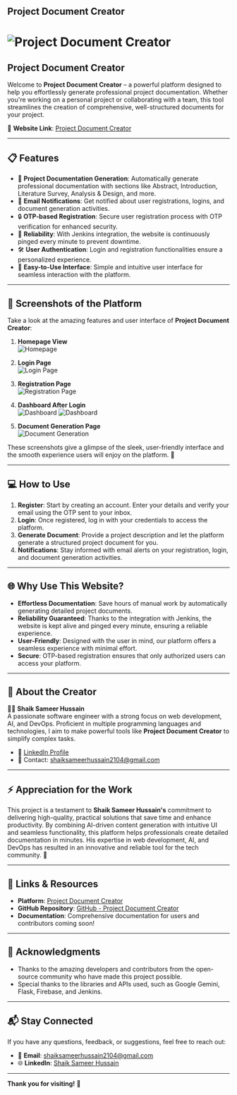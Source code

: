 ## **Project Document Creator**

# ![Project Document Creator](static/images/success.jpeg)

## **Project Document Creator**

Welcome to **Project Document Creator** – a powerful platform designed to help you effortlessly generate professional project documentation. Whether you're working on a personal project or collaborating with a team, this tool streamlines the creation of comprehensive, well-structured documents for your project.

📍 **Website Link**: [Project Document Creator](https://project-document-creator.onrender.com)

---

## 📋 **Features**

- 📝 **Project Documentation Generation**: Automatically generate professional documentation with sections like Abstract, Introduction, Literature Survey, Analysis & Design, and more.
- 📧 **Email Notifications**: Get notified about user registrations, logins, and document generation activities.
- 🔒 **OTP-based Registration**: Secure user registration process with OTP verification for enhanced security.
- 🚀 **Reliability**: With Jenkins integration, the website is continuously pinged every minute to prevent downtime.
- 🛠 **User Authentication**: Login and registration functionalities ensure a personalized experience.
- 📄 **Easy-to-Use Interface**: Simple and intuitive user interface for seamless interaction with the platform.

---

## 📸 **Screenshots of the Platform**

Take a look at the amazing features and user interface of **Project Document Creator**:

1. **Homepage View**  
   ![Homepage](static/images/image.png)
   
2. **Login Page**  
   ![Login Page](static/images/Screenshot%202025-01-16%20231139.png)
   

3. **Registration Page**  
   ![Registration Page](static/images/Screenshot%202025-01-16%20231006.png)
   

4. **Dashboard After Login**  
   ![Dashboard](static/images/image.png)
   ![Dashboard](static/images/Screenshot%202025-01-16%20231302.png)
   

5. **Document Generation Page**  
   ![Document Generation](static/images/Screenshot%202025-01-16%20231708.png)
   


These screenshots give a glimpse of the sleek, user-friendly interface and the smooth experience users will enjoy on the platform. 🚀

---

## 💻 **How to Use**

1. **Register**: Start by creating an account. Enter your details and verify your email using the OTP sent to your inbox.
2. **Login**: Once registered, log in with your credentials to access the platform.
3. **Generate Document**: Provide a project description and let the platform generate a structured project document for you.
4. **Notifications**: Stay informed with email alerts on your registration, login, and document generation activities.

---

## 🌐 **Why Use This Website?**

- **Effortless Documentation**: Save hours of manual work by automatically generating detailed project documents.
- **Reliability Guaranteed**: Thanks to the integration with Jenkins, the website is kept alive and pinged every minute, ensuring a reliable experience.
- **User-Friendly**: Designed with the user in mind, our platform offers a seamless experience with minimal effort.
- **Secure**: OTP-based registration ensures that only authorized users can access your platform.

---

## 🌟 **About the Creator**

👨‍💻 **Shaik Sameer Hussain**  
A passionate software engineer with a strong focus on web development, AI, and DevOps. Proficient in multiple programming languages and technologies, I aim to make powerful tools like **Project Document Creator** to simplify complex tasks.

- 💼 [LinkedIn Profile](https://www.linkedin.com/in/shaik-sameer-hussain-b88323250/)
- 📧 Contact: [shaiksameerhussain2104@gmail.com](mailto:shaiksameerhussain2104@gmail.com)

---

## ⚡ **Appreciation for the Work**

This project is a testament to **Shaik Sameer Hussain's** commitment to delivering high-quality, practical solutions that save time and enhance productivity. By combining AI-driven content generation with intuitive UI and seamless functionality, this platform helps professionals create detailed documentation in minutes. His expertise in web development, AI, and DevOps has resulted in an innovative and reliable tool for the tech community. 🙌

---

## 🔗 **Links & Resources**

- **Platform**: [Project Document Creator](https://project-document-creator.onrender.com)
- **GitHub Repository**: [GitHub - Project Document Creator](https://github.com/Sameerq7/Project-Document-Creator)
- **Documentation**: Comprehensive documentation for users and contributors coming soon!

---

## 📝 **Acknowledgments**

- Thanks to the amazing developers and contributors from the open-source community who have made this project possible.
- Special thanks to the libraries and APIs used, such as Google Gemini, Flask, Firebase, and Jenkins.

---

## 📬 **Stay Connected**

If you have any questions, feedback, or suggestions, feel free to reach out:

- 📧 **Email**: [shaiksameerhussain2104@gmail.com](mailto:shaiksameerhussain2104@gmail.com)
- 🌐 **LinkedIn**: [Shaik Sameer Hussain](https://www.linkedin.com/in/shaik-sameer-hussain-b88323250/)

---

**Thank you for visiting!** 🙏
